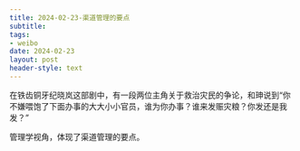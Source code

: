 ```yaml
---
title: 2024-02-23-渠道管理的要点
subtitle: 
tags: 
- weibo
date: 2024-02-23
layout: post
header-style: text
---
```


在铁齿铜牙纪晓岚这部剧中，有一段两位主角关于救治灾民的争论，和珅说到“你不嫌喂饱了下面办事的大大小小官员，谁为你办事？谁来发赈灾粮？你发还是我发？”

管理学视角，体现了渠道管理的要点。